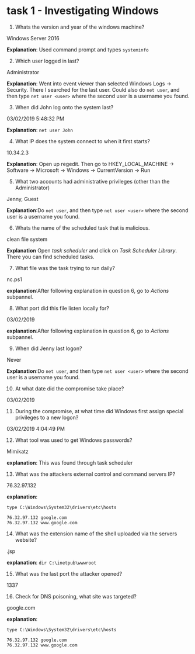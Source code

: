 # task 1 - Investigating Windows

1. Whats the version and year of the windows machine?

Windows Server 2016

**Explanation**: Used command prompt and types `systeminfo`

2. Which user logged in last?

Administrator

**Explanation**: Went into event viewer than selected Windows Logs -> Security. There I searched for the last user. Could also do `net user`, and then type `net user <user>` where the second user is a username you found.

3. When did John log onto the system last?

03/02/2019 5:48:32 PM

**Explanation**: `net user John`

4. What IP does the system connect to when it first starts?

10.34.2.3

**Explanation**: Open up regedit. Then go to HKEY_LOCAL_MACHINE -> Software -> Microsoft -> Windows -> CurrentVersion -> Run

5. What two accounts had administrative privileges (other than the Administrator)

Jenny, Guest

**Explanation**:Do `net user`, and then type `net user <user>` where the second user is a username you found.

6. Whats the name of the scheduled task that is malicious.

clean file system

**Explanation** Open *task scheduler* and click on *Task Scheduler Library*. There you can find scheduled tasks.

7. What file was the task trying to run daily?

nc.ps1

**explanation**:After following explanation in question 6, go to *Actions* subpannel.

8. What port did this file listen locally for?

03/02/2019

**explanation**:After following explanation in question 6, go to *Actions* subpannel.

9. When did Jenny last logon?

Never

**Explanation**:Do `net user`, and then type `net user <user>` where the second user is a username you found.

10. At what date did the compromise take place?

03/02/2019

11. During the compromise, at what time did Windows first assign special privileges to a new logon?

03/02/2019 4:04:49 PM

12. What tool was used to get Windows passwords?

Mimikatz

**explanation**: This was found through task scheduler

13. What was the attackers external control and command servers IP?

76.32.97.132

**explanation**:
```
type C:\Windows\System32\drivers\etc\hosts

76.32.97.132 google.com                                                                       76.32.97.132 www.google.com
```

14. What was the extension name of the shell uploaded via the servers website?

.jsp

**explanation**: `dir C:\inetpub\wwwroot`

15. What was the last port the attacker opened?

1337

16. Check for DNS poisoning, what site was targeted?

google.com

**explanation**:
```
type C:\Windows\System32\drivers\etc\hosts

76.32.97.132 google.com                                                                       76.32.97.132 www.google.com
```

